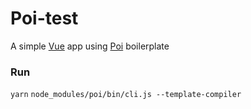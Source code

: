 # Poi-test

A simple [Vue](https://github.com/vuejs/vue) app using [Poi](https://github.com/egoist/poi) boilerplate
### Run
```yarn```
```node_modules/poi/bin/cli.js --template-compiler```

